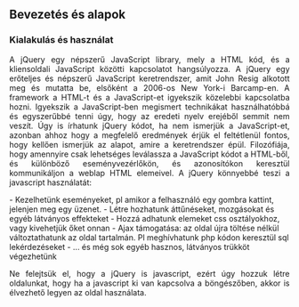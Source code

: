 ## Bevezetés és alapok  

### Kialakulás és használat

<p style="text-align:justify">A jQuery egy népszerű JavaScript library, mely a HTML kód, és a kliensoldali JavaScript közötti kapcsolatot hangsúlyozza. A jQuery egy erőteljes és népszerű JavaScript keretrendszer, amit John Resig alkotott meg és mutatta be, elsőként a 2006-os New York-i Barcamp-en. A framework a HTML-t és a JavaScript-et igyekszik közelebbi kapcsolatba hozni. Igyekszik a JavaScript-ben megismert technikákat használhatóbbá és egyszerűbbé tenni úgy, hogy az eredeti nyelv erejéből semmit nem veszít. Úgy is írhatunk jQuery kódot, ha nem ismerjük a JavaScript-et, azonban ahhoz hogy a megfelelő eredmények érjük el feltétlenül fontos, hogy kellően ismerjük az alapot, amire a keretrendszer épül. Filozófiája, hogy amennyire csak lehetséges leválassza a JavaScript kódot a HTML-ből, és különböző eseményvezérlőkön, és azonosítókon keresztül kommunikáljon a weblap HTML elemeivel. A jQuery könnyebbé teszi a javascript használatát:</p>
- Kezelhetünk eseményeket, pl amikor a felhasználó egy gombra kattint, jelenjen meg egy üzenet.
- Létre hozhatunk áttűnéseket, mozgásokat és egyéb látványos effekteket
- Hozzá adhatunk elemeket css osztályokhoz, vagy kivehetjük őket onnan
- Ajax támogatása: az oldal újra töltése nélkül változtathatunk az oldal tartalmán. Pl meghívhatunk php kódon keresztül sql lekérdezéseket
- ... és még sok egyéb hasznos, látványos trükköt végezhetünk
    
<p style="text-align: justify">Ne felejtsük el, hogy a jQuery is javascript, ezért úgy hozzuk létre oldalunkat, hogy ha a javascript ki van kapcsolva a böngészőben, akkor is élvezhető legyen az oldal használata.</p>

<p style="text-align: justify"></p>
